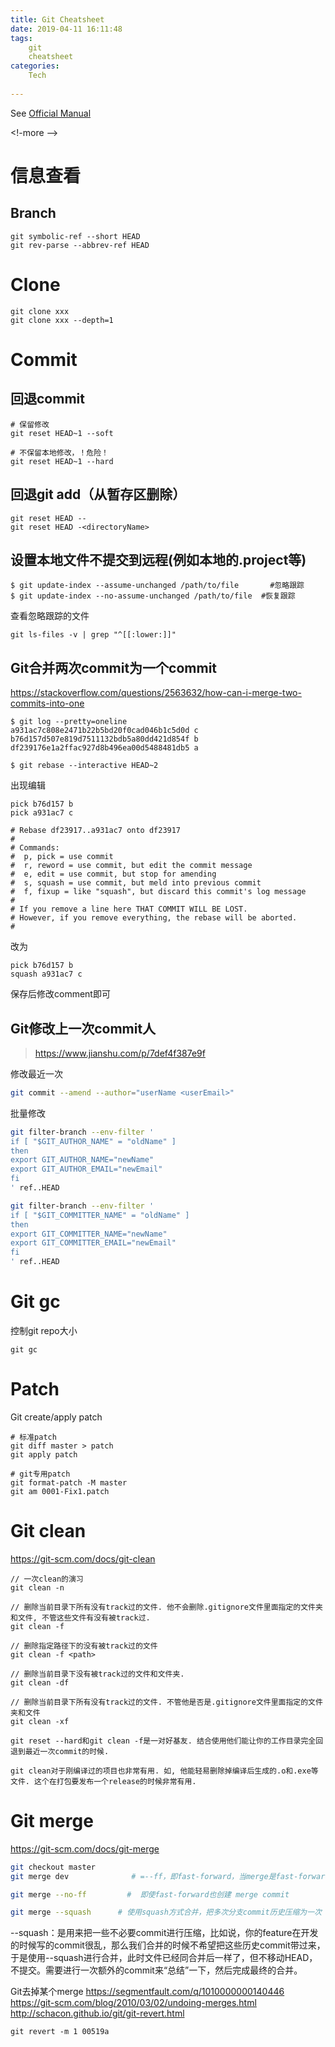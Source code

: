 ```yaml
---
title: Git Cheatsheet
date: 2019-04-11 16:11:48
tags:
    git
    cheatsheet
categories:  
    Tech
    
---
```



See [Official Manual](https://git-scm.com/docs)

<!-more -->


# 信息查看

## Branch
```
git symbolic-ref --short HEAD
git rev-parse --abbrev-ref HEAD
```

# Clone

```
git clone xxx
git clone xxx --depth=1
```


# Commit

## 回退commit

```
# 保留修改
git reset HEAD~1 --soft

# 不保留本地修改，！危险！
git reset HEAD~1 --hard
```

## 回退git add（从暂存区删除）
```
git reset HEAD --
git reset HEAD -<directoryName>
```


## 设置本地文件不提交到远程(例如本地的.project等)
```
$ git update-index --assume-unchanged /path/to/file       #忽略跟踪
$ git update-index --no-assume-unchanged /path/to/file  #恢复跟踪
```
查看忽略跟踪的文件
```
git ls-files -v | grep "^[[:lower:]]"
```

## Git合并两次commit为一个commit

https://stackoverflow.com/questions/2563632/how-can-i-merge-two-commits-into-one
```
$ git log --pretty=oneline
a931ac7c808e2471b22b5bd20f0cad046b1c5d0d c
b76d157d507e819d7511132bdb5a80dd421d854f b
df239176e1a2ffac927d8b496ea00d5488481db5 a

$ git rebase --interactive HEAD~2
```
出现编辑
```
pick b76d157 b
pick a931ac7 c

# Rebase df23917..a931ac7 onto df23917
#
# Commands:
#  p, pick = use commit
#  r, reword = use commit, but edit the commit message
#  e, edit = use commit, but stop for amending
#  s, squash = use commit, but meld into previous commit
#  f, fixup = like "squash", but discard this commit's log message
#
# If you remove a line here THAT COMMIT WILL BE LOST.
# However, if you remove everything, the rebase will be aborted.
#
```
改为
```
pick b76d157 b
squash a931ac7 c
```
保存后修改comment即可

## Git修改上一次commit人
> https://www.jianshu.com/p/7def4f387e9f

修改最近一次
```sh
git commit --amend --author="userName <userEmail>"
```

批量修改
```sh
git filter-branch --env-filter '
if [ "$GIT_AUTHOR_NAME" = "oldName" ]
then
export GIT_AUTHOR_NAME="newName"
export GIT_AUTHOR_EMAIL="newEmail"
fi
' ref..HEAD

git filter-branch --env-filter '
if [ "$GIT_COMMITTER_NAME" = "oldName" ]
then
export GIT_COMMITTER_NAME="newName"
export GIT_COMMITTER_EMAIL="newEmail"
fi
' ref..HEAD
```


# Git gc
控制git repo大小
```
git gc
```


# Patch
Git create/apply patch
```
# 标准patch
git diff master > patch
git apply patch

# git专用patch
git format-patch -M master
git am 0001-Fix1.patch
```

# Git clean

https://git-scm.com/docs/git-clean

```
// 一次clean的演习
git clean -n

// 删除当前目录下所有没有track过的文件. 他不会删除.gitignore文件里面指定的文件夹和文件, 不管这些文件有没有被track过.
git clean -f

// 删除指定路径下的没有被track过的文件
git clean -f <path>

// 删除当前目录下没有被track过的文件和文件夹.
git clean -df

// 删除当前目录下所有没有track过的文件. 不管他是否是.gitignore文件里面指定的文件夹和文件
git clean -xf

git reset --hard和git clean -f是一对好基友. 结合使用他们能让你的工作目录完全回退到最近一次commit的时候.

git clean对于刚编译过的项目也非常有用. 如, 他能轻易删除掉编译后生成的.o和.exe等文件. 这个在打包要发布一个release的时候非常有用.
```

# Git merge
https://git-scm.com/docs/git-merge

```sh
git checkout master
git merge dev              # =--ff，即fast-forward，当merge是fast-forward时，只更新指针（如果删除分支，则会丢失分支信息）

git merge --no-ff         #  即使fast-forward也创建 merge commit

git merge --squash      # 使用squash方式合并，把多次分支commit历史压缩为一次
```
--squash：是用来把一些不必要commit进行压缩，比如说，你的feature在开发的时候写的commit很乱，那么我们合并的时候不希望把这些历史commit带过来，于是使用--squash进行合并，此时文件已经同合并后一样了，但不移动HEAD，不提交。需要进行一次额外的commit来“总结”一下，然后完成最终的合并。


Git去掉某个merge
https://segmentfault.com/q/1010000000140446
https://git-scm.com/blog/2010/03/02/undoing-merges.html
http://schacon.github.io/git/git-revert.html

```
git revert -m 1 00519a
```



